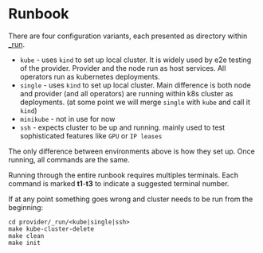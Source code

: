 # Runbook

There are four configuration variants, each presented as directory within [\_run](https://github.com/akash-network/provider/blob/gpu/\_run).

* `kube` - uses `kind` to set up local cluster. It is widely used by e2e testing of the provider. Provider and the node run as host services. All operators run as kubernetes deployments.
* `single` - uses `kind` to set up local cluster. Main difference is both node and provider (and all operators) are running within k8s cluster as deployments. (at some point we will merge `single` with `kube` and call it `kind`)
* `minikube` - not in use for now
* `ssh` - expects cluster to be up and running. mainly used to test sophisticated features like `GPU` or `IP leases`

The only difference between environments above is how they set up. Once running, all commands are the same.

Running through the entire runbook requires multiples terminals. Each command is marked **t1**-**t3** to indicate a suggested terminal number.

If at any point something goes wrong and cluster needs to be run from the beginning:

```shell
cd provider/_run/<kube|single|ssh>
make kube-cluster-delete
make clean
make init
```
